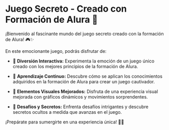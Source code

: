 # Juego Secreto - Creado con Formación de Alura 🚀

¡Bienvenido al fascinante mundo del juego secreto creado con la formación de Alura! 🎮✨

En este emocionante juego, podrás disfrutar de:

- 🎲 **Diversión Interactiva:** Experimenta la emoción de un juego único creado con los mejores principios de la formación de Alura.

- 🚀 **Aprendizaje Continuo:** Descubre cómo se aplican los conocimientos adquiridos en la formación de Alura para crear un juego cautivador.

- 🌟 **Elementos Visuales Mejorados:** Disfruta de una experiencia visual mejorada con gráficos dinámicos y movimientos sorprendentes.

- 🎯 **Desafíos y Secretos:** Enfrenta desafíos intrigantes y descubre secretos ocultos a medida que avanzas en el juego.

¡Prepárate para sumergirte en una experiencia única! 🌈✨
